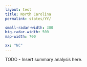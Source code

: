 ```yaml
---
layout: test
title: North Carolina
permalink: states/YY/

small-radar-width: 300
big-radar-width: 500
map-width: 700

xx: "NC"
---
```


TODO - Insert summary analysis here.